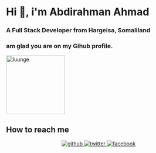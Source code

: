 # <div align="left">Hi 👋, i'm Abdirahman Ahmad</div>  
### <div align="left">A Full Stack Developer from Hargeisa, Somaliland</div>
### <div align="left">am glad you are on my Gihub profile.</div>
 
<p align="left"> <img width="160px" src="https://komarev.com/ghpvc/?username=luunge&label=Profile%20views&color=ff0000&style=flat" alt="luunge" /> </p>
 
## How to reach me  
<div align="center">
<a href="https://github.com/luunge" target="_blank">
<img src=https://img.shields.io/badge/github-%2324292e.svg?&style=for-the-badge&logo=github&logoColor=white alt=github style="margin-bottom: 5px;" />
</a>
<a href="https://twitter.com/amdam44" target="_blank">
<img src=https://img.shields.io/badge/twitter-%2300acee.svg?&style=for-the-badge&logo=twitter&logoColor=white alt=twitter style="margin-bottom: 5px;" />
</a>
<a href="https://www.facebook.com/amdam44" target="_blank">
<img src=https://img.shields.io/badge/facebook-%232E87FB.svg?&style=for-the-badge&logo=facebook&logoColor=white alt=facebook style="margin-bottom: 5px;" />
</a> 
</div>
